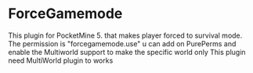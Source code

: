 # ForceGamemode
This plugin for PocketMine 5. that makes player forced to survival mode. The permission is "forcegamemode.use" u can add on PurePerms and enable the Multiworld support to make the specific world only
This plugin need MultiWorld plugin to works
